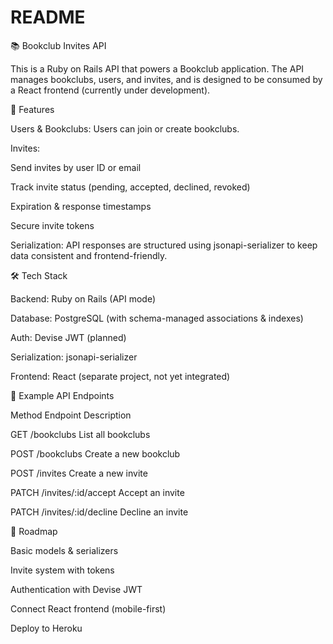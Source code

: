 # README

📚 Bookclub Invites API

This is a Ruby on Rails API that powers a Bookclub application. The API manages bookclubs, users, and invites, and is designed to be consumed by a React frontend (currently under development).

🚀 Features

Users & Bookclubs:
Users can join or create bookclubs.

Invites:

Send invites by user ID or email

Track invite status (pending, accepted, declined, revoked)

Expiration & response timestamps

Secure invite tokens

Serialization:
API responses are structured using jsonapi-serializer to keep data consistent and frontend-friendly.

🛠️ Tech Stack

Backend: Ruby on Rails (API mode)

Database: PostgreSQL (with schema-managed associations & indexes)

Auth: Devise JWT (planned)

Serialization: jsonapi-serializer

Frontend: React (separate project, not yet integrated)

🔗 Example API Endpoints

Method	Endpoint	Description

GET	/bookclubs	List all bookclubs

POST	/bookclubs	Create a new bookclub

POST	/invites	Create a new invite

PATCH	/invites/:id/accept	Accept an invite

PATCH	/invites/:id/decline	Decline an invite

📌 Roadmap

 Basic models & serializers

 Invite system with tokens

 Authentication with Devise JWT

 Connect React frontend (mobile-first)

 Deploy to Heroku
